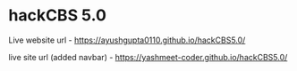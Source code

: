 # hackCBS 5.0
Live website url - https://ayushgupta0110.github.io/hackCBS5.0/

live site url (added navbar) - https://yashmeet-coder.github.io/hackCBS5.0/
